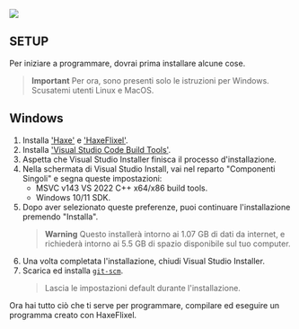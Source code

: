 ![](https://haxe.org/img/branding/haxe-logo-outline-orange.png)

## SETUP
Per iniziare a programmare, dovrai prima installare alcune cose.

> **Important**
> Per ora, sono presenti solo le istruzioni per Windows.
> Scusatemi utenti Linux e MacOS.

## Windows 
1. Installa ['Haxe'](https://haxe.org/download) e ['HaxeFlixel'](https://haxeflixel.com/documentation/getting-started/).
2. Installa ['Visual Studio Code Build Tools'](https://aka.ms/vs/17/release/vs_BuildTools.exe).
3. Aspetta che Visual Studio Installer finisca il processo d'installazione.
4. Nella schermata di Visual Studio Install, vai nel reparto "Componenti Singoli" e segna queste impostazioni:
   - MSVC v143 VS 2022 C++ x64/x86 build tools.
   - Windows 10/11 SDK.
5. Dopo aver selezionato queste preferenze, puoi continuare l'installazione premendo "Installa".
   > **Warning**
   > Questo installerà intorno ai 1.07 GB di dati da internet, e richiederà intorno ai 5.5 GB di spazio disponibile sul tuo computer.
6. Una volta completata l'installazione, chiudi Visual Studio Installer.
7. Scarica ed installa [`git-scm`](https://git-scm.com/download/win).
   > Lascia le impostazioni default durante l'installazione.

Ora hai tutto ciò che ti serve per programmare, compilare ed eseguire un programma creato con HaxeFlixel.
